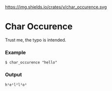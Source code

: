 https://img.shields.io/crates/v/char_occurence.svg
# Char Occurence
Trust me, the typo is intended.
### Example
```
$ char_occurence "hello"
```

### Output
```
h¹e¹l²l²o¹
```
